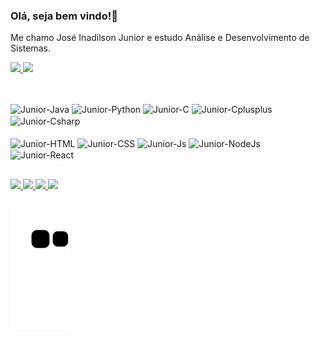 ### Olá, seja bem vindo!👺

Me chamo José Inadilson Junior e estudo Análise e Desenvolvimento de Sistemas.

<div style="display: inline_block">
  <a href="https://github.com/Junior337">
 <img height="180em" src="https://github-readme-stats-sigma-five.vercel.app/api?username=Junior337&theme=chartreuse-dark&show_icons=true"/>
 <img height="180em" src="https://github-readme-stats.vercel.app/api/top-langs/?username=Junior337&layout=compact&langs_count=7&theme=chartreuse-dark"/>
  </a>
</div> 

##
<div style="display: inline_block"><br>
 <img align="center" alt="Junior-Java" height="5%" width="5%" src="https://cdn.jsdelivr.net/gh/devicons/devicon/icons/java/java-original.svg" />    
 <img align="center" alt="Junior-Python" height="5%" width="5%" src="https://cdn.jsdelivr.net/gh/devicons/devicon/icons/python/python-original.svg" />  
 <img align="center" alt="Junior-C" height="5%" width="5%" src="https://cdn.jsdelivr.net/gh/devicons/devicon/icons/c/c-original.svg" />
 <img align="center" alt="Junior-Cplusplus" height="5%" width="5%" src="https://cdn.jsdelivr.net/gh/devicons/devicon/icons/cplusplus/cplusplus-original.svg" />
 <img align="center" alt="Junior-Csharp" height="5%" width="5%" src="https://cdn.jsdelivr.net/gh/devicons/devicon/icons/csharp/csharp-original.svg" />   
</div>



<div style="display: inline_block"><br>
 <img align="center" alt="Junior-HTML" height="5%" width="5%" src="https://cdn.jsdelivr.net/gh/devicons/devicon/icons/html5/html5-original.svg" />        
 <img align="center" alt="Junior-CSS" height="5%" width="5%" src="https://cdn.jsdelivr.net/gh/devicons/devicon/icons/css3/css3-original.svg" />
 <img align="center" alt="Junior-Js" height="5%" width="5%" src="https://cdn.jsdelivr.net/gh/devicons/devicon/icons/javascript/javascript-plain.svg" />
 <img align="center" alt="Junior-NodeJs" height="5%" width="5%" src="https://cdn.jsdelivr.net/gh/devicons/devicon/icons/nodejs/nodejs-original.svg"/>         
 <img align="center" alt="Junior-React" height="5%" width="5%" src="https://cdn.jsdelivr.net/gh/devicons/devicon/icons/react/react-original.svg" />
</div>

##

<div>
  <a href="https://www.linkedin.com/in/josé-inadilson-barreto-do-nascimento-junior-b2a9a3214/">
    <img src="https://img.shields.io/badge/LinkedIn-0077B5?style=for-the-badge&logo=linkedin&logoColor=white" target="__blank">
  </a>
 <a href="mailto:joseinadilsonjunior@gmail.com">
   <img src="https://img.shields.io/badge/Gmail-D14836?style=for-the-badge&logo=gmail&logoColor=white" target="__blank">
 </a>
  <a href="https://www.instagram.com/inadilsonjunior/">
    <img src="https://img.shields.io/badge/Instagram-E4405F?style=for-the-badge&logo=instagram&logoColor=white" target="__blank"/> </a>
  <a href="1141714026297044992">
    <img src="https://img.shields.io/badge/Discord-7289DA?style=for-the-badge&logo=discord&logoColor=white" target="__blank"/>
  </a>
</div>

##
![snake gif](https://github.com/Junior337/Junior337/blob/output/github-contribution-grid-snake.svg)

